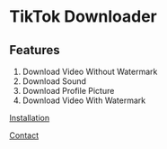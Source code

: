 # TikTok Downloader

## Features
1. Download Video Without Watermark
2. Download Sound
3. Download Profile Picture
4. Download Video With Watermark

[Installation](installation.md)


[Contact](mailto:caio697@protonmail.com)
